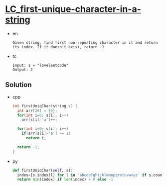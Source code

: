 # [LC_first-unique-character-in-a-string](https://leetcode.com/problems/first-unique-character-in-a-string)

* en

  ```en
  Given string, find first non-repeating character in it and return its index. If it doesn't exist, return -1
  ```

* tc

  ```tc
  Input: s = "loveleetcode"
  Output: 2
  ```

## Solution

* cpp

  ```cpp
  int firstUniqChar(string s) {
    int arr[26] = {0};
    for(int i=0; s[i]; i++)
      arr[s[i]-'a']++;

    for(int i=0; s[i]; i++)
      if(arr[s[i]-'a'] == 1)
        return i;

    return -1;
  }
  ```

* py

  ```py
  def firstUniqChar(self, s):
    index=[s.index(l) for l in 'abcdefghijklmnopqrstuvwxyz' if s.count(l) == 1]
    return min(index) if len(index) > 0 else -1
  ```
